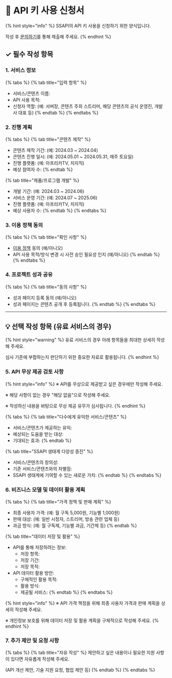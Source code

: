 # 📝 API 키 사용 신청서


{% hint style="info" %}
SSAPI의 API 키 사용을 신청하기 위한 양식입니다.

작성 후 [문의하기](index.md)를 통해 제출해 주세요.
{% endhint %}


## ✓ 필수 작성 항목

### 1. 서비스 정보
{% tabs %}
{% tab title="입력 항목" %}
* 서비스/콘텐츠 이름:
* API 사용 목적:
* 신청자 역할: (예: 서버장, 콘텐츠 주최 스트리머, 해당 콘텐츠의 공식 운영진, 개발사 대표 등)
{% endtab %}
{% endtabs %}


### 2. 진행 계획
{% tabs %}
{% tab title="콘텐츠 제작" %}
* 콘텐츠 제작 기간: (예: 2024.03 ~ 2024.04)
* 콘텐츠 진행 일시: (예: 2024.05.01 ~ 2024.05.31, 매주 토요일)
* 진행 플랫폼: (예: 아프리카TV, 치지직)
* 예상 참여자 수:
{% endtab %}

{% tab title="제품/프로그램 개발" %}
* 개발 기간: (예: 2024.03 ~ 2024.06)
* 서비스 운영 기간: (예: 2024.07 ~ 2025.06)
* 진행 플랫폼: (예: 아프리카TV, 치지직)
* 예상 사용자 수:
{% endtab %}
{% endtabs %}


### 3. 이용 정책 동의
{% tabs %}
{% tab title="확인 사항" %}
* [이용 정책](https://doc.ssapi.kr/intro/policy) 동의 (예/아니오)
* API 사용 목적/방식 변경 시 사전 승인 필요성 인지 (예/아니오)
{% endtab %}
{% endtabs %}


### 4. 프로젝트 성과 공유
{% tabs %}
{% tab title="동의 사항" %}
* 성과 페이지 등록 동의 (예/아니오)
* 성과 페이지는 콘텐츠 공개 후 등록됩니다.
{% endtab %}
{% endtabs %}


---


## 💡 선택 작성 항목 (유료 서비스의 경우)

{% hint style="warning" %}
유료 서비스의 경우 아래 항목들을 최대한 상세히 작성해 주세요.

심사 기준에 부합하는지 판단하기 위한 중요한 자료로 활용됩니다.
{% endhint %}


### 5. API 무상 제공 검토 사항
{% hint style="info" %}
※ API를 무상으로 제공받고 싶은 경우에만 작성해 주세요.

※ 해당 사항이 없는 경우 "해당 없음"으로 작성해 주세요.

※ 작성하신 내용을 바탕으로 무상 제공 유무가 심사됩니다.
{% endhint %}

{% tabs %}
{% tab title="다수에게 유익한 서비스/콘텐츠" %}
* 서비스/콘텐츠가 제공하는 유익:
* 예상되는 도움을 받는 대상:
* 기대되는 효과:
{% endtab %}

{% tab title="SSAPI 생태계 다양성 증진" %}
* 서비스/콘텐츠의 창의성:
* 기존 서비스/콘텐츠와의 차별점:
* SSAPI 생태계에 기여할 수 있는 새로운 가치:
{% endtab %}
{% endtabs %}


### 6. 비즈니스 모델 및 데이터 활용 계획
{% tabs %}
{% tab title="가격 정책 및 판매 계획" %}
* 최종 사용자 가격: (예: 월 구독 5,000원, 기능별 1,000원)
* 판매 대상: (예: 일반 시청자, 스트리머, 방송 관련 업체 등)
* 과금 방식: (예: 월 구독제, 기능별 과금, 기간제 등)
{% endtab %}

{% tab title="데이터 저장 및 활용" %}
* API를 통해 저장하려는 정보:
  * 저장 항목:
  * 저장 기간:
  * 저장 목적:
* API 데이터 활용 방안:
  * 구체적인 활용 목적:
  * 활용 방식:
  * 제공될 서비스:
{% endtab %}
{% endtabs %}

{% hint style="info" %}
※ API 가격 책정을 위해 최종 사용자 가격과 판매 계획을 상세히 작성해 주세요.

※ 개인정보 보호를 위해 데이터 저장 및 활용 계획을 구체적으로 작성해 주세요.
{% endhint %}


### 7. 추가 제안 및 요청 사항
{% tabs %}
{% tab title="자유 작성" %}
제안하고 싶은 내용이나 필요한 지원 사항이 있다면 자유롭게 작성해 주세요.

(API 개선 제안, 기술 지원 요청, 협업 제안 등)
{% endtab %}
{% endtabs %}

